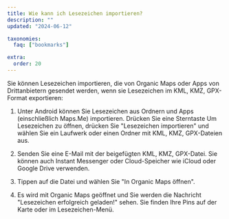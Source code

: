 ```yaml
---
title: Wie kann ich Lesezeichen importieren?
description: ""
updated: "2024-06-12"

taxonomies:
  faq: ["bookmarks"]

extra:
  order: 20
---
```


Sie können Lesezeichen importieren, die von Organic Maps oder Apps von
Drittanbietern gesendet werden, wenn sie Lesezeichen im KML, KMZ, GPX-Format
exportieren:

1. Unter Android können Sie Lesezeichen aus Ordnern und Apps (einschließlich Maps.Me) importieren. Drücken Sie eine Sterntaste Um Lesezeichen zu öffnen, drücken Sie "Lesezeichen importieren" und wählen Sie ein Laufwerk oder einen Ordner mit KML, KMZ, GPX-Dateien aus.

2. Senden Sie eine E-Mail mit der beigefügten KML, KMZ, GPX-Datei. Sie können auch Instant Messenger oder Cloud-Speicher wie iCloud oder Google Drive verwenden.

3. Tippen auf die Datei und wählen Sie "In Organic Maps öffnen".

4. Es wird mit Organic Maps geöffnet und Sie werden die Nachricht "Lesezeichen erfolgreich geladen!" sehen. Sie finden Ihre Pins auf der Karte oder im Lesezeichen-Menü.
